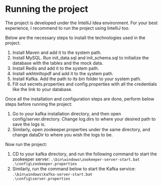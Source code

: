 # Running the project

The project is developed under the IntelliJ Idea environment. For your best experience, I recommend to run the project
using IntelliJ too.

Below are the necessary steps to install the technologies used in the project.

1. Install Maven and add it to the system path.
2. Install MySQL. Run init_data.sql and init_schema.sql to initialize the database with the tables and the mock data.
3. Install Redis and add it to the system path.
4. Install wkhtmltopdf and add it to the system path.
5. Install Kafka. Add the path to its bin folder to your system path.
6. Fill out secrets.properties and config.properties with all the credentials like the link to your database.

Once all the installation and configuration steps are done, perform below steps before running the project:

1. Go to your kafka installation directory, and then open config/server.directory. Change log.dirs to where your desired
   path to save the logs is.
2. Similarly, open zookeeper.properties under the same directory, and change dataDir to where you wish the logs to be.

Now run the project:

1. CD to your kafka directory, and run the following command to start the zookeeper server:
   <code>.\bin\windows\zookeeper-server-start.bat .\config\zookeeper.properties</code>
2. Similarly, run the command below to start the Kafka service:
   <code>.\bin\windows\kafka-server-start.bat .\config\server.properties</code>